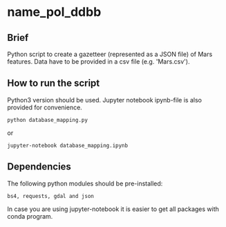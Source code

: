 # name_pol_ddbb

## Brief
Python script to create a gazetteer (represented as a JSON file) of Mars features. Data have to be provided in a csv file (e.g. 'Mars.csv'). 

## How to run the script

Python3 version should be used. Jupyter notebook ipynb-file is also provided for convenience.

```shell 
python database_mapping.py
```
or

```shell 
jupyter-notebook database_mapping.ipynb
```

## Dependencies

The following python modules should be pre-installed:

```
bs4, requests, gdal and json
```
In case you are using jupyter-notebook it is easier to get all packages with conda program.
